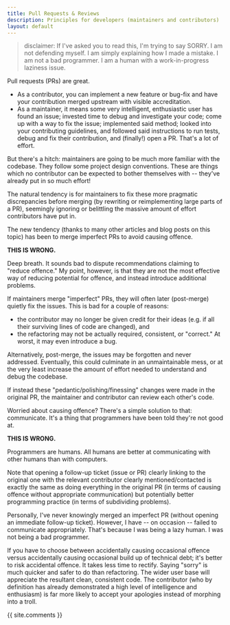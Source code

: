 ```yaml
---
title: Pull Requests & Reviews
description: Principles for developers (maintainers and contributors)
layout: default
---
```


> disclaimer: If I've asked you to read this, I'm trying to say SORRY. I am not defending myself. I am simply explaining how I made a mistake.
> I am not a bad programmer. I am a human with a work-in-progress laziness issue.

Pull requests (PRs) are great.

- As a contributor, you can implement a new feature or bug-fix and have your contribution merged upstream with visible accreditation.
- As a maintainer, it means some very intelligent, enthusiastic user has found an issue; invested time to debug and investigate your code; come up with a way to fix the issue; implemented said method; looked into your contributing guidelines, and followed said instructions to run tests, debug and fix their contribution, and (finally!) open a PR. That's a lot of effort.

But there's a hitch: maintainers are going to be much more familiar with the codebase. They follow some project design conventions. These are things which no contributor can be expected to bother themselves with -- they've already put in so much effort!

The natural tendency is for maintainers to fix these more pragmatic discrepancies before merging (by rewriting or reimplementing large parts of a PR), seemingly ignoring or belittling the massive amount of effort contributors have put in.

The new tendency (thanks to many other articles and blog posts on this topic) has been to merge imperfect PRs to avoid causing offence.

**THIS IS WRONG.**

Deep breath. It sounds bad to dispute recommendations claiming to "reduce offence." My point, however, is that they are not the most effective way of reducing potential for offence, and instead introduce additional problems.

If maintainers merge "imperfect" PRs, they will often later (post-merge) quietly fix the issues. This is bad for a couple of reasons:

- the contributor may no longer be given credit for their ideas (e.g. if all their surviving lines of code are changed), and
- the refactoring may not be actually required, consistent, or "correct." At worst, it may even introduce a bug.

Alternatively, post-merge, the issues may be forgotten and never addressed. Eventually, this could culminate in an unmaintainable mess, or at the very least increase the amount of effort needed to understand and debug the codebase.

If instead these "pedantic/polishing/finessing" changes were made in the original PR, the maintainer and contributor can review each other's code.

Worried about causing offence? There's a simple solution to that: communicate. It's a thing that programmers have been told they're not good at.

**THIS IS WRONG.**

Programmers are humans. All humans are better at communicating with other humans than with computers.

Note that opening a follow-up ticket (issue or PR) clearly linking to the original one with the relevant contributor clearly mentioned/contacted is exactly the same as doing everything in the original PR (in terms of causing offence without appropriate communication) but potentially better programming practice (in terms of subdividing problems).

Personally, I've never knowingly merged an imperfect PR (without opening an immediate follow-up ticket).
However, I have -- on occasion -- failed to communicate appropriately.
That's because I was being a lazy human. I was not being a bad programmer.

If you have to choose between accidentally causing occasional offence versus accidentally causing occasional build up of technical debt; it's better to risk accidental offence. It takes less time to rectify. Saying "sorry" is much quicker and safer to do than refactoring. The wider user base will appreciate the resultant clean, consistent code. The contributor (who by definition has already demonstrated a high level of intelligence and enthusiasm) is far more likely to accept your apologies instead of morphing into a troll.

{{ site.comments }}
